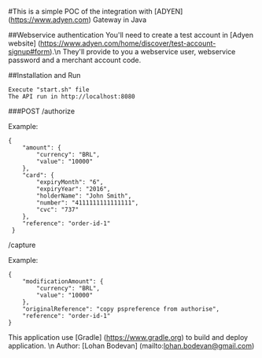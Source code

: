 #This is a simple POC of the integration with [ADYEN] (https://www.adyen.com) Gateway in Java

##Webservice authentication
You'll need to create a test account in [Adyen website] (https://www.adyen.com/home/discover/test-account-signup#form).\n
They'll provide to you a webservice user, webservice password and a merchant account code.

##Installation and Run
```
Execute "start.sh" file
The API run in http://localhost:8080
```

###POST
/authorize

Example:
```
{
    "amount": {
        "currency": "BRL",
        "value": "10000"
    },
    "card": {
        "expiryMonth": "6",
        "expiryYear": "2016",
        "holderName": "John Smith",
        "number": "4111111111111111",
        "cvc": "737"
    },
    "reference": "order-id-1"
 }
 ```
/capture

Example:
```
{
    "modificationAmount": {
        "currency": "BRL",
        "value": "10000"
    },
    "originalReference": "copy pspreference from authorise",
    "reference": "order-id-1"
}
```

This application use [Gradle] (https://www.gradle.org) to build and deploy application. \n
Author: [Lohan Bodevan] (mailto:lohan.bodevan@gmail.com)
